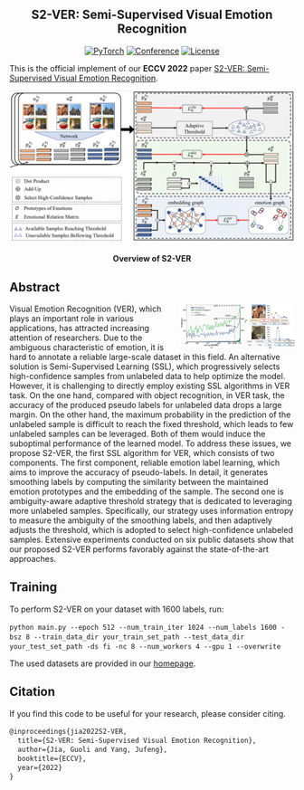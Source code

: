 <div align="center">

## **S2-VER**: Semi-Supervised Visual Emotion Recognition

<a href="https://pytorch.org/get-started/locally/"><img alt="PyTorch" src="https://img.shields.io/badge/PyTorch-ee4c2c?logo=pytorch&logoColor=white"></a>
[![Conference](https://img.shields.io/badge/ECCV-2022-orange)](https://eccv2022.ecva.net/)
[![License](https://img.shields.io/badge/license-Apache%202-blue)](https://github.com/exped1230/S2-VER/blob/main/LICENSE)
  
</div>

This is the official implement of our **ECCV 2022** paper [S2-VER: Semi-Supervised Visual Emotion Recognition](https://www.ecva.net/papers/eccv_2022/papers_ECCV/papers/136970483.pdf).

<p align="center">
<img src="./pipeline.png" alt="drawing"/>
    <h4 align="center">Overview of S2-VER</h4>
</p>

## Abstract
<img src="./motivation.png" width="40%" align="right">Visual Emotion Recognition (VER), which plays an important role in various applications, has attracted increasing attention of researchers. Due to the ambiguous characteristic of emotion, it is hard to annotate a reliable large-scale dataset in this field. An alternative solution is Semi-Supervised Learning (SSL), which progressively selects high-confidence samples from unlabeled data to help optimize the model. However, it is challenging to directly employ existing SSL algorithms
in VER task. On the one hand, compared with object recognition, in VER task, the accuracy of the produced pseudo labels for unlabeled data drops a large margin. On the other hand, the maximum probability in the prediction of the unlabeled sample is difficult to reach the fixed threshold, which leads to few unlabeled samples can be leveraged. Both of them would induce the suboptimal performance of the learned model. To address these issues, we propose S2-VER, the first SSL algorithm for VER, which consists of two components. The first component, reliable emotion label learning, which aims to improve the accuracy of pseudo-labels. In detail, it generates smoothing labels by computing the similarity between the maintained emotion prototypes and the embedding of the sample. The second one is ambiguity-aware adaptive threshold strategy that is dedicated to leveraging more unlabeled samples. Specifically, our strategy uses information entropy to measure the ambiguity of the smoothing labels, and then adaptively adjusts the threshold, which is adopted to select high-confidence unlabeled samples. Extensive experiments conducted on six public datasets show that our proposed S2-VER performs favorably against the state-of-the-art approaches.

## Training
To perform S2-VER on your dataset with 1600 labels, run:

```python main.py --epoch 512 --num_train_iter 1024 --num_labels 1600 -bsz 8 --train_data_dir your_train_set_path --test_data_dir your_test_set_path -ds fi -nc 8 --num_workers 4 --gpu 1 --overwrite```

The used datasets are provided in our [homepage](http://47.105.62.179:8081/sentiment/index.html).

## Citation
If you find this code to be useful for your research, please consider citing.
```
@inproceedings{jia2022S2-VER,
  title={S2-VER: Semi-Supervised Visual Emotion Recognition},
  author={Jia, Guoli and Yang, Jufeng},
  booktitle={ECCV},
  year={2022}
}
```

